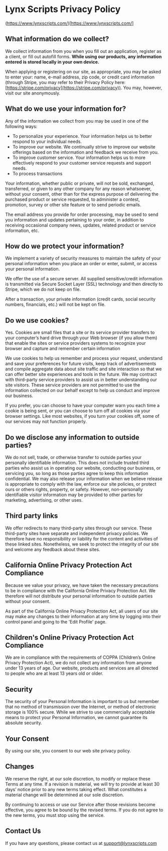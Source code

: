 <head>
<!-- Favicon head tag -->
<link rel="shortcut icon" type="image/x-icon" href="favicon.ico">
</head>

# Lynx Scripts Privacy Policy
(https://www.lynxscripts.com/)[https://www.lynxscripts.com/]

## What information do we collect?

We collect information from you when you fill out an application, register as a client, or fill out autofill forms. **While using our products, any information entered is stored locally in your own device.**
 
When applying or registering on our site, as appropriate, you may be asked to enter your: name, e-mail address, zip code, or credit card information (through Stripe, you may refer to their Privacy Policy here: [https://stripe.com/privacy](https://stripe.com/privacy)). You may, however, visit our site anonymously.

## What do we use your information for?

Any of the information we collect from you may be used in one of the following ways:
- To personalize your experience. Your information helps us to better respond to your individual needs.
- To improve our website. We continually strive to improve our website offerings based on the information and feedback we receive from you.
- To improve customer service. Your information helps us to more effectively respond to your customer service requests and support needs.
- To process transactions

Your information, whether public or private, will not be sold, exchanged, transferred, or given to any other company for any reason whatsoever, without your consent, other than for the express purpose of delivering the purchased product or service requested, to administer a contest, promotion, survey or other site feature or to send periodic emails.

The email address you provide for order processing, may be used to send you information and updates pertaining to your order, in addition to receiving occasional company news, updates, related product or service information, etc.

## How do we protect your information?

We implement a variety of security measures to maintain the safety of your personal information when you place an order or enter, submit, or access your personal information.

We offer the use of a secure server. All supplied sensitive/credit information is transmitted via Secure Socket Layer (SSL) technology and then directly to Stripe, which we do not keep on file.

After a transaction, your private information (credit cards, social security numbers, financials, etc.) will not be kept on file.

## Do we use cookies?

Yes. Cookies are small files that a site or its service provider transfers to your computer’s hard drive through your Web browser (if you allow them) that enable the sites or service providers systems to recognize your browser and capture and remember certain information

We use cookies to help us remember and process your request, understand and save your preferences for future visits, keep track of advertisements and compile aggregate data about site traffic and site interaction so that we can offer better site experiences and tools in the future. We may contract with third-party service providers to assist us in better understanding our site visitors. These service providers are not permitted to use the information collected on our behalf except to help us conduct and improve our business.

If you prefer, you can choose to have your computer warn you each time a cookie is being sent, or you can choose to turn off all cookies via your browser settings. Like most websites, if you turn your cookies off, some of our services may not function properly.

## Do we disclose any information to outside parties?

We do not sell, trade, or otherwise transfer to outside parties your personally identifiable information. This does not include trusted third parties who assist us in operating our website, conducting our business, or servicing you, so long as those parties agree to keep this information confidential. We may also release your information when we believe release is appropriate to comply with the law, enforce our site policies, or protect ours or others rights, property, or safety. However, non-personally identifiable visitor information may be provided to other parties for marketing, advertising, or other uses.

## Third party links

We offer redirects to many third-party sites through our service. These third-party sites have separate and independent privacy policies. We therefore have no responsibility or liability for the content and activities of these linked sites. Nonetheless, we seek to protect the integrity of our site and welcome any feedback about these sites.

## California Online Privacy Protection Act Compliance

Because we value your privacy, we have taken the necessary precautions to be in compliance with the California Online Privacy Protection Act. We therefore will not distribute your personal information to outside parties without your consent.

As part of the California Online Privacy Protection Act, all users of our site may make any changes to their information at any time by logging into their control panel and going to the 'Edit Profile' page.

## Children's Online Privacy Protection Act Compliance

We are in compliance with the requirements of COPPA (Children’s Online Privacy Protection Act), we do not collect any information from anyone under 13 years of age. Our website, products and services are all directed to people who are at least 13 years old or older.
 
## Security

The security of your Personal Information is important to us but remember that no method of transmission over the Internet, or method of electronic storage is 100% secure. While we strive to use commercially acceptable means to protect your Personal Information, we cannot guarantee its absolute security.
 
## Your Consent

By using our site, you consent to our web site privacy policy.

## Changes

We reserve the right, at our sole discretion, to modify or replace these Terms at any time. If a revision is material, we will try to provide at least 30 days’ notice prior to any new terms taking effect. What constitutes a material change will be determined at our sole discretion.

By continuing to access or use our Service after those revisions become effective, you agree to be bound by the revised terms. If you do not agree to the new terms, you must stop using the service.

## Contact Us

If you have any questions, please contact us at support@lynxscripts.com
